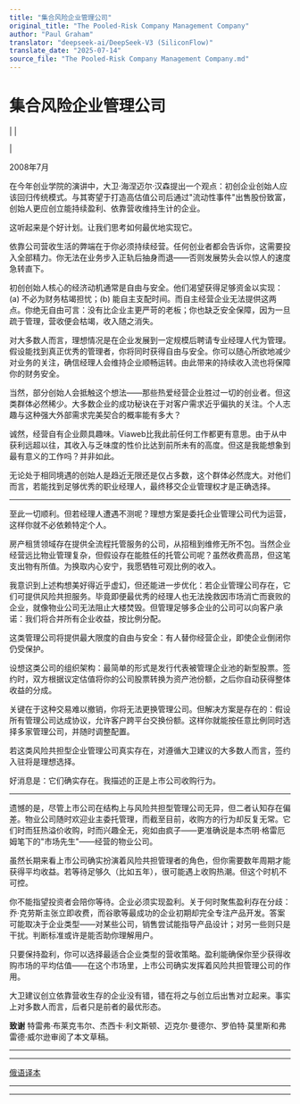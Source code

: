```yaml
---
title: "集合风险企业管理公司"
original_title: "The Pooled-Risk Company Management Company"
author: "Paul Graham"
translator: "deepseek-ai/DeepSeek-V3 (SiliconFlow)"
translate_date: "2025-07-14"
source_file: "The Pooled-Risk Company Management Company.md"
---
```


# 集合风险企业管理公司

| | [](index.html)  

|  

2008年7月  

在今年创业学院的演讲中，大卫·海涅迈尔·汉森提出一个观点：初创企业创始人应该回归传统模式。与其寄望于打造高估值公司后通过"流动性事件"出售股份致富，创始人更应创立能持续盈利、依靠营收维持生计的企业。  

这听起来是个好计划。让我们思考如何最优地实现它。  

依靠公司营收生活的弊端在于你必须持续经营。任何创业者都会告诉你，这需要投入全部精力。你无法在业务步入正轨后抽身而退——否则发展势头会以惊人的速度急转直下。  

初创创始人核心的经济动机通常是自由与安全。他们渴望获得足够资金以实现：(a) 不必为财务枯竭担忧；(b) 能自主支配时间。而自主经营企业无法提供这两点。你绝无自由可言：没有比企业主更严苛的老板；你也缺乏安全保障，因为一旦疏于管理，营收便会枯竭，收入随之消失。  

对大多数人而言，理想情况是在企业发展到一定规模后聘请专业经理人代为管理。假设能找到真正优秀的管理者，你将同时获得自由与安全。你可以随心所欲地减少对业务的关注，确信经理人会维持企业顺畅运转。由此带来的持续收入流也将保障你的财务安全。  

当然，部分创始人会抵触这个想法——那些热爱经营企业胜过一切的创业者。但这类群体必然稀少。大多数企业的成功秘诀在于对客户需求近乎偏执的关注。个人志趣与这种强大外部需求完美契合的概率能有多大？  

诚然，经营自有企业颇具趣味。Viaweb比我此前任何工作都更有意思。由于从中获利远超以往，其收入与乏味度的性价比达到前所未有的高度。但这是我能想象到最有意义的工作吗？并非如此。  

无论处于相同境遇的创始人是趋近无限还是仅占多数，这个群体必然庞大。对他们而言，若能找到足够优秀的职业经理人，最终移交企业管理权才是正确选择。  

_____  

至此一切顺利。但若经理人遭遇不测呢？理想方案是委托企业管理公司代为运营，这样你就不必依赖特定个人。  

房产租赁领域存在提供全流程托管服务的公司，从招租到维修无所不包。当然企业经营远比物业管理复杂，但假设存在能胜任的托管公司呢？虽然收费高昂，但这笔支出物有所值。为换取内心安宁，我愿牺牲可观比例的收入。  

我意识到上述构想美好得近乎虚幻，但还能进一步优化：若企业管理公司存在，它们可提供风险共担服务。毕竟即便最优秀的经理人也无法挽救因市场消亡而衰败的企业，就像物业公司无法阻止大楼焚毁。但管理足够多企业的公司可以向客户承诺：我们将合并所有企业收益，按比例分配。  

这类管理公司将提供最大限度的自由与安全：有人替你经营企业，即使企业倒闭你仍受保护。  

设想这类公司的组织架构：最简单的形式是发行代表被管理企业池的新型股票。签约时，双方根据议定估值将你的公司股票转换为资产池份额，之后你自动获得整体收益的分成。  

关键在于这种交易难以撤销，你将无法更换管理公司。但解决方案是存在的：假设所有管理公司达成协议，允许客户跨平台交换份额。这样你就能按任意比例同时选择多家管理公司，并随时调整配置。  

若这类风险共担型企业管理公司真实存在，对遵循大卫建议的大多数人而言，签约入驻将是理想选择。  

好消息是：它们确实存在。我描述的正是上市公司收购行为。  

_____  

遗憾的是，尽管上市公司在结构上与风险共担型管理公司无异，但二者认知存在偏差。物业公司随时欢迎业主委托管理，而截至目前，收购方的行为却反复无常。它们时而狂热溢价收购，时而兴趣全无，宛如由疯子——更准确说是本杰明·格雷厄姆笔下的"市场先生"——经营的物业公司。  

虽然长期来看上市公司确实扮演着风险共担管理者的角色，但你需要数年周期才能获得平均收益。若等待足够久（比如五年），很可能遇上收购热潮。但这个时机不可控。  

你不能指望投资者会陪你等待。企业必须实现盈利。关于何时聚焦盈利存在分歧：乔·克劳斯主张立即收费，而谷歌等最成功的企业初期却完全专注产品开发。答案可能取决于企业类型——对某些公司，销售尝试能指导产品设计；对另一些则只是干扰。判断标准或许是能否助你理解用户。  

只要保持盈利，你可以选择最适合企业类型的营收策略。盈利能确保你至少获得收购市场的平均估值——在这个市场里，上市公司确实发挥着风险共担管理公司的作用。  

大卫建议创立依靠营收生存的企业没有错，错在将之与创立后出售对立起来。事实上对多数人而言，后者只是前者的最优形态。  

**致谢** 特雷弗·布莱克韦尔、杰西卡·利文斯顿、迈克尔·曼德尔、罗伯特·莫里斯和弗雷德·威尔逊审阅了本文草稿。  

---  

---  
[俄语译本](http://spring.jumpidea.com/2008/08/paul-graham-prcmc.html)

***  
  
---